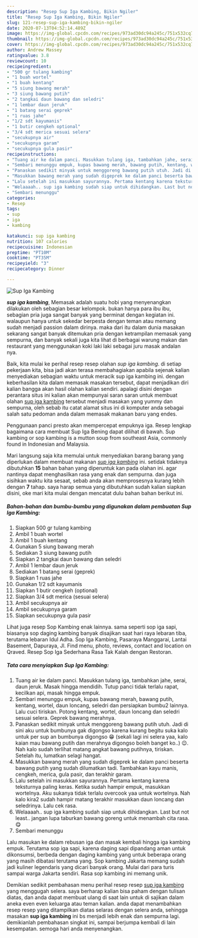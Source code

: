 ```yaml
---
description: "Resep Sup Iga Kambing, Bikin Ngiler"
title: "Resep Sup Iga Kambing, Bikin Ngiler"
slug: 121-resep-sup-iga-kambing-bikin-ngiler
date: 2020-07-13T04:52:14.489Z
image: https://img-global.cpcdn.com/recipes/973ad30dc94a245c/751x532cq70/sup-iga-kambing-foto-resep-utama.jpg
thumbnail: https://img-global.cpcdn.com/recipes/973ad30dc94a245c/751x532cq70/sup-iga-kambing-foto-resep-utama.jpg
cover: https://img-global.cpcdn.com/recipes/973ad30dc94a245c/751x532cq70/sup-iga-kambing-foto-resep-utama.jpg
author: Andrew Massey
ratingvalue: 3.8
reviewcount: 10
recipeingredient:
- "500 gr tulang kambing"
- "1 buah wortel"
- "1 buah kentang"
- "5 siung bawang merah"
- "3 siung bawang putih"
- "2 tangkai daun bawang dan seledri"
- "1 lembar daun jeruk"
- "1 batang serai geprek"
- "1 ruas jahe"
- "1/2 sdt kayumanis"
- "1 butir cengkeh optional"
- "3/4 sdt merica sesuai selera"
- "secukupnya air"
- "secukupnya garam"
- "secukupnya gula pasir"
recipeinstructions:
- "Tuang air ke dalam panci. Masukkan tulang iga, tambahkan jahe, serai, daun jeruk. Masak hingga mendidih. Tutup panci tidak terlalu rapat, kecilkan api, masak hingga empuk."
- "Sembari menunggu empuk, kupas bawang merah, bawang putih, kentang, wortel, daun loncang, seledri dan persiapkan bumbu2 lainnya. Lalu cuci tiriskan. Potong kentang, wortel, daun loncang dan seledri sesuai selera. Geprek bawang merahnya."
- "Panaskan sedikit minyak untuk menggoreng bawang putih utuh. Jadi di sini aku untuk bumbunya gak digongso karena kurang begitu suka kalo untuk per sup an bumbunya digongso 😁 (sekali lagi ini selera yaa, kalo kaian mau bawang putih dan merahnya digongso boleh banget ko..) 😉. Nah kalo sudah terlihat matang angkat bawang putihnya, tiriskan. Setelah itu, lumatkan selagi hangat."
- "Masukkan bawang merah yang sudah digeprek ke dalam panci beserta bawang putih yang sudah dilumatkan tadi. Tambahkan kayu manis, cengkeh, merica, gula pasir, dan terakhir garam."
- "Lalu setelah ini masukkan sayurannya. Pertama kentang karena teksturnya paling keras. Ketika sudah hampir empuk, masukkan wortelnya. Aku sukanya tidak terlalu overcook yaa untuk wortelnya. Nah kalo kira2 sudah hampir matang terakhir masukkan daun loncang dan seledrinya. Lalu cek rasa."
- "Welaaaah.. sup iga kambing sudah siap untuk dihidangkan. Last but not least.. jangan lupa taburkan bawang goreng untuk menambah cita rasa. 😋"
- "Sembari menunggu"
categories:
- Resep
tags:
- sup
- iga
- kambing

katakunci: sup iga kambing 
nutrition: 107 calories
recipecuisine: Indonesian
preptime: "PT10M"
cooktime: "PT35M"
recipeyield: "3"
recipecategory: Dinner

---
```



![Sup Iga Kambing](https://img-global.cpcdn.com/recipes/973ad30dc94a245c/751x532cq70/sup-iga-kambing-foto-resep-utama.jpg)

<b><i>sup iga kambing</i></b>, Memasak adalah suatu hobi yang menyenangkan dilakukan oleh sebagian besar kelompok. bukan hanya para ibu ibu, sebagian pria juga sangat banyak yang berminat dengan kegiatan ini. walaupun hanya untuk sekedar berpesta dengan teman atau memang sudah menjadi passion dalam dirinya. maka dari itu dalam dunia masakan sekarang sangat banyak ditemukan pria dengan ketrampilan memasak yang sempurna, dan banyak sekali juga kita lihat di berbagai warung makan dan restaurant yang menggunakan koki laki laki sebagai juru masak andalan nya.

Baik, kita mulai ke perihal resep resep olahan <i>sup iga kambing</i>. di setiap pekerjaan kita, bisa jadi akan terasa membahagiakan apabila sejenak kalian menyediakan sebagian waktu untuk meracik sup iga kambing ini. dengan keberhasilan kita dalam memasak masakan tersebut, dapat menjadikan diri kalian bangga akan hasil olahan kalian sendiri. apalagi disini dengan perantara situs ini kalian akan mempunyai saran saran untuk membuat olahan <u>sup iga kambing</u> tersebut menjadi masakan yang yummy dan sempurna, oleh sebab itu catat alamat situs ini di komputer anda sebagai salah satu pedoman anda dalam memasak makanan baru yang endes.

Penggunaan panci presto akan mempercepat empuknya iga. Resep lengkap bagaimana cara membuat Sup Iga Bening dapat dilihat di bawah. Sup kambing or sop kambing is a mutton soup from southeast Asia, commonly found in Indonesian and Malaysia.


Mari langsung saja kita memulai untuk menyediakan barang barang yang diperlukan dalam membuat makanan <u><i>sup iga kambing</i></u> ini. setidak tidaknya dibutuhkan <b>15</b> bahan bahan yang diperuntuk kan pada olahan ini. agar nantinya dapat menghasilkan rasa yang enak dan sempurna. dan juga sisihkan waktu kita sesaat, sebab anda akan memprosesnya kurang lebih dengan <b>7</b> tahap. saya harap semua yang dibutuhkan sudah kalian siapkan disini, oke mari kita mulai dengan mencatat dulu bahan bahan berikut ini.

<!--inarticleads1-->

##### Bahan-bahan dan bumbu-bumbu yang digunakan dalam pembuatan Sup Iga Kambing:

1. Siapkan 500 gr tulang kambing
1. Ambil 1 buah wortel
1. Ambil 1 buah kentang
1. Gunakan 5 siung bawang merah
1. Sediakan 3 siung bawang putih
1. Siapkan 2 tangkai daun bawang dan seledri
1. Ambil 1 lembar daun jeruk
1. Sediakan 1 batang serai (geprek)
1. Siapkan 1 ruas jahe
1. Gunakan 1/2 sdt kayumanis
1. Siapkan 1 butir cengkeh (optional)
1. Siapkan 3/4 sdt merica (sesuai selera)
1. Ambil secukupnya air
1. Ambil secukupnya garam
1. Siapkan secukupnya gula pasir


Lihat juga resep Sop Kambing enak lainnya. sama seperti sop iga sapi, biasanya sop daging kambing banyak disajikan saat hari raya lebaran tiba, terutama lebaran Idul Adha. Sop Iga Kambing, Pasaraya Manggarai, Lantai Basement, Dapuraya, Jl. Find menu, photo, reviews, contact and location on Qraved. Resep Sop Iga Sederhana Rasa Tak Kalah dengan Restoran. 

<!--inarticleads2-->

##### Tata cara menyiapkan Sup Iga Kambing:

1. Tuang air ke dalam panci. Masukkan tulang iga, tambahkan jahe, serai, daun jeruk. Masak hingga mendidih. Tutup panci tidak terlalu rapat, kecilkan api, masak hingga empuk.
1. Sembari menunggu empuk, kupas bawang merah, bawang putih, kentang, wortel, daun loncang, seledri dan persiapkan bumbu2 lainnya. Lalu cuci tiriskan. Potong kentang, wortel, daun loncang dan seledri sesuai selera. Geprek bawang merahnya.
1. Panaskan sedikit minyak untuk menggoreng bawang putih utuh. Jadi di sini aku untuk bumbunya gak digongso karena kurang begitu suka kalo untuk per sup an bumbunya digongso 😁 (sekali lagi ini selera yaa, kalo kaian mau bawang putih dan merahnya digongso boleh banget ko..) 😉. Nah kalo sudah terlihat matang angkat bawang putihnya, tiriskan. Setelah itu, lumatkan selagi hangat.
1. Masukkan bawang merah yang sudah digeprek ke dalam panci beserta bawang putih yang sudah dilumatkan tadi. Tambahkan kayu manis, cengkeh, merica, gula pasir, dan terakhir garam.
1. Lalu setelah ini masukkan sayurannya. Pertama kentang karena teksturnya paling keras. Ketika sudah hampir empuk, masukkan wortelnya. Aku sukanya tidak terlalu overcook yaa untuk wortelnya. Nah kalo kira2 sudah hampir matang terakhir masukkan daun loncang dan seledrinya. Lalu cek rasa.
1. Welaaaah.. sup iga kambing sudah siap untuk dihidangkan. Last but not least.. jangan lupa taburkan bawang goreng untuk menambah cita rasa. 😋
1. Sembari menunggu


Lalu masukan ke dalam rebusan iga dan masak kembali hingga iga kambing empuk. Terutama sop iga sapi, karena daging sapi dipandang aman untuk dikonsumsi, berbeda dengan daging kambing yang untuk beberapa orang yang masih dibatasi terutama yang. Sop kambing Jakarta memang sudah jadi kuliner legendaris yang dicari banyak orang. Mulai dari para turis sampai warga Jakarta sendiri. Rasa sop kambing ini memang unik. 

Demikian sedikit pembahasan menu perihal resep resep <u>sup iga kambing</u> yang menggugah selera. saya berharap kalian bisa paham dengan tulisan diatas, dan anda dapat membuat ulang di saat lain untuk di sajikan dalam aneka even even keluarga atau teman kalian. anda dapat menambahkan resep resep yang ditampilkan diatas selaras dengan selera anda, sehingga masakan <b>sup iga kambing</b> ini bs menjadi lebih enak dan sempurna lagi. demikianlah pembahasan singkat ini, sampai berjumpa kembali di lain kesempatan. semoga hari anda menyenangkan.
